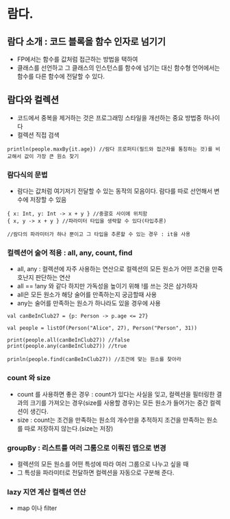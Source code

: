 # 람다.

## 람다 소개 : 코드 블록을 함수 인자로 넘기기
- FP에서는 함수를 값처럼 접근하는 방법을 택하여
- 클래스를 선언하고 그 클래스의 인스턴스를 함수에 넘기는 대신 함수형 언어에서는 함수를 다른 함수에 전달할 수 있다.

## 람다와 컬렉션
- 코드에서 중복을 제거하는 것은 프로그래밍 스타일을 개선하는 중요 방법중 하나이다
- 컬렉션 직접 검색
~~~
println(people.maxBy{it.age}) //람다 프로퍼티(필드와 접근자를 통칭하는 것)를 비교해서 값이 가장 큰 원소 찾기
~~~

### 람다식의 문법
- 람다는 값처럼 여기저기 전달할 수 있는 동작의 모음이다.
람다를 따로 선언해서 변수에 저장할 수 있음
~~~
{ x: Int, y: Int -> x + y } //중괄호 사이에 위치함
{ x, y -> x + y } //파라미터 타입을 생략할 수 있다(타입추론)

//람다의 파라미터가 하나 뿐이고 그 타입을 추론할 수 있는 경우 : it을 사용
~~~

### 컬렉션어 술어 적용 : all, any, count, find
- all, any : 컬렉션에 자주 사용하는 연산으로 컬렉션의 모든 원소가 어떤 조건을 만죽호난지 판단하는 연산
- all == !any 와 같다 하지만 가독성을 높이기 위해 !를 쓰는 것은 삼가하자
- all은 모든 원소가 해당 술어를 만족하는지 궁금할때 사용
- any는 술어를 만족하는 원소가 하나라도 있을 경우에 사용 
~~~
val canBeInClub27 = {p: Person -> p.age <= 27}

val people = listOf(Person("Alice", 27), Person("Person", 31))

print(people.all(canBeInClub27)) //false
print(people.any(canBeInClub27)) //true

prinln(people.find(canBeInClub27)) //조건에 맞는 원소를 찾아라
~~~

### count 와 size
- count 를 사용하면 좋은 경우 : count가 있다는 사실을 잊고, 컬렉션을 필터링한 결과의 크기를 가져오는 경우(size를 사용할 경우)는 모든 원소가 들어가는 중간 컬렉션이 생긴다.
- size : count는 조건을 만족하는 원소의 개수만을 추적하지 조건을 만족하는 원소를 따로 저장하지 않는다.(size는 저장)

### groupBy : 리스트를 여러 그룸으로 이뤄진 맵으로 변경
- 컬렉션의 모든 원소를 어떤 특성에 따라 여러 그룹으로 나누고 싶을 때
- 그 특성을 파라미터로 전달하면 컬렉션을 자동으로 구분해 준다.

### lazy 지연 계산 컬렉션 연산
- map 이나 filter